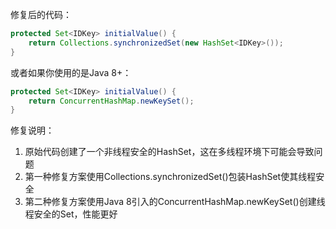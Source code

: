 修复后的代码：

```java
protected Set<IDKey> initialValue() {
    return Collections.synchronizedSet(new HashSet<IDKey>());
}
```

或者如果你使用的是Java 8+：

```java
protected Set<IDKey> initialValue() {
    return ConcurrentHashMap.newKeySet();
}
```

修复说明：
1. 原始代码创建了一个非线程安全的HashSet，这在多线程环境下可能会导致问题
2. 第一种修复方案使用Collections.synchronizedSet()包装HashSet使其线程安全
3. 第二种修复方案使用Java 8引入的ConcurrentHashMap.newKeySet()创建线程安全的Set，性能更好